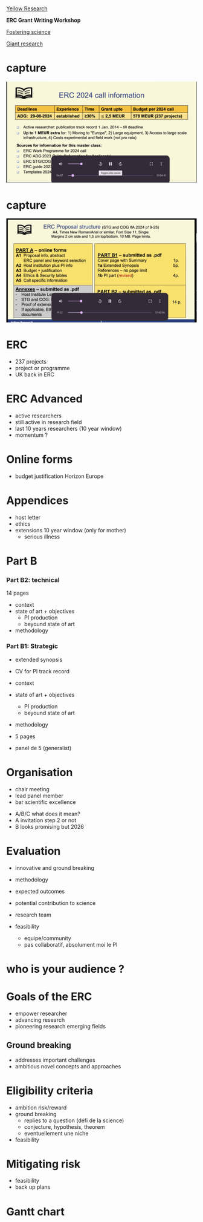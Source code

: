 <!--
theme: gaia
class: gaia lead
headingDivider: 1
paginate: true
header: OXFORD 2024
footer: 
backgroundImage: linear-gradient(-20deg, rgba(0, 0, 0, 0.6), transparent)
_paginate: false
_header: ''
_footer: ''

style: |
  @keyframes marp-outgoing-transition-vertical-scroll {
    from { transform: translateY(0%); }
    to { transform: translateY(-100%); }
  }
  @keyframes marp-incoming-transition-vertical-scroll {
    from { transform: translateY(100%); }
    to { transform: translateY(0%); }
  }

  @keyframes marp-outgoing-transition-vflip {
    0% { animation-timing-function: ease-in; }
    50% {
      transform: perspective(100vw) translateZ(-100vw) rotateX(-90deg);
      opacity: 0.5;
      animation-timing-function: step-end;
    }
    100% { opacity: 0; }
  }
  @keyframes marp-incoming-transition-vflip {
    0% {
      animation-timing-function: step-start;
      opacity: 0;
    }
    50% {
      transform: perspective(100vw) translateZ(-100vw) rotateX(90deg);
      opacity: 0.5;
      animation-timing-function: ease-out;
    }
  }

  header, footer { text-align: center; color: currentcolor; }
  section.small-code pre { font-size: 68%; }

-->

#

[Yellow Research](https://yellowresearch.nl)

**ERC Grant Writing Workshop**

[Fostering science]()

[Giant research](https://www.youtube.com/watch?v=3JZ_D3ELwOQ)


# capture

![capture width:1000](./slide1.png)

# capture

![capture width:1000](./slide2.png)


# ERC

- 237 projects
- project or programme
- UK back in ERC

# ERC Advanced

* active researchers
* still active in research field
* last 10 years researchers (10 year window)
* momentum ?

# Online forms

- budget justification Horizon Europe

# Appendices

- host letter
- ethics
- extensions 10 year window (only for mother)
	* serious illness

# Part B

### Part B2: technical

14 pages

- context
- state of art + objectives 
    - PI production
    - beyound state of art
- methodology

### Part B1:  Strategic

- extended synopsis
- CV for PI track record

- context
- state of art + objectives 
    - PI production
    - beyound state of art
- methodology

- 5 pages 
- panel de 5 (generalist)

# Organisation

- chair meeting
- lead panel member
- bar scientific excellence

* A/B/C what does it mean?
* A invitation step 2 or not
* B looks promising but 2026

# Evaluation

- innovative and ground breaking
- methodology
- expected outcomes
- potential contribution to science
- research team

- feasibility
    - equipe/community
    - pas collaboratif, absolument moi le PI

# who is your audience ?

# Goals of the ERC

- empower researcher
- advancing research
- pioneering research emerging fields

## Ground breaking

- addresses important challenges
- ambitious novel concepts and approaches

# Eligibility criteria

* ambition risk/reward
* ground breaking
    - replies to a question (défi de la science)
    - conjecture, hypothesis, theorem
    - eventuellement une niche
* feasibility

# Mitigating risk

- feasibility
- back up plans


# Gantt chart




